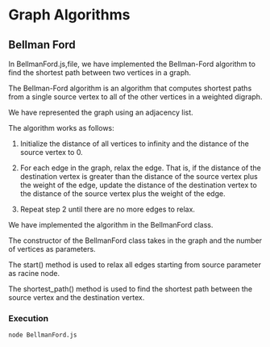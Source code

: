 # Graph Algorithms

## Bellman Ford

In BellmanFord.js,file, we have implemented the Bellman-Ford algorithm to find the shortest path between two vertices in a graph.

The Bellman-Ford algorithm is an algorithm that computes shortest paths from a single source vertex to all of the other vertices in a weighted digraph.

We have represented the graph using an adjacency list.

The algorithm works as follows:

1) Initialize the distance of all vertices to infinity and the distance of the source vertex to 0.

2) For each edge in the graph, relax the edge. That is, if the distance of the destination vertex is greater than the distance of the source vertex plus the weight of the edge, update the distance of the destination vertex to the distance of the source vertex plus the weight of the edge.

3) Repeat step 2 until there are no more edges to relax.

We have implemented the algorithm in the BellmanFord class.

The constructor of the BellmanFord class takes in the graph and the number of vertices as parameters.

The start() method is used to relax all edges starting from source parameter as racine node.

The shortest_path() method is used to find the shortest path between the source vertex and the destination vertex.

### Execution
```
node BellmanFord.js
```
